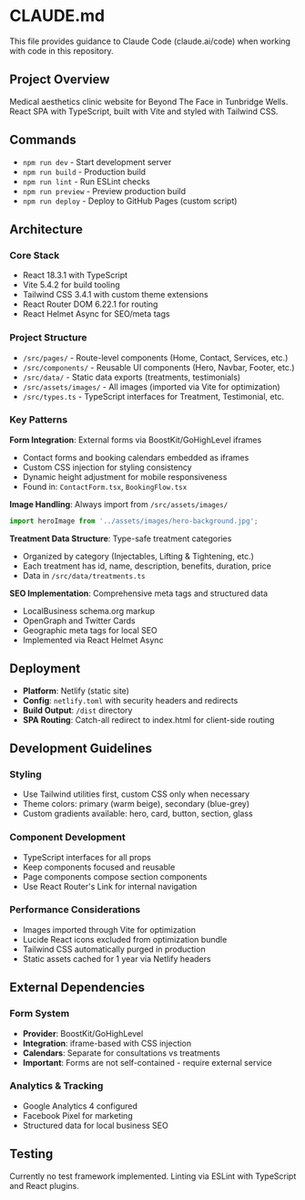 # CLAUDE.md

This file provides guidance to Claude Code (claude.ai/code) when working with code in this repository.

## Project Overview
Medical aesthetics clinic website for Beyond The Face in Tunbridge Wells. React SPA with TypeScript, built with Vite and styled with Tailwind CSS.

## Commands
- `npm run dev` - Start development server
- `npm run build` - Production build
- `npm run lint` - Run ESLint checks
- `npm run preview` - Preview production build
- `npm run deploy` - Deploy to GitHub Pages (custom script)

## Architecture

### Core Stack
- React 18.3.1 with TypeScript
- Vite 5.4.2 for build tooling
- Tailwind CSS 3.4.1 with custom theme extensions
- React Router DOM 6.22.1 for routing
- React Helmet Async for SEO/meta tags

### Project Structure
- `/src/pages/` - Route-level components (Home, Contact, Services, etc.)
- `/src/components/` - Reusable UI components (Hero, Navbar, Footer, etc.)
- `/src/data/` - Static data exports (treatments, testimonials)
- `/src/assets/images/` - All images (imported via Vite for optimization)
- `/src/types.ts` - TypeScript interfaces for Treatment, Testimonial, etc.

### Key Patterns

**Form Integration**: External forms via BoostKit/GoHighLevel iframes
- Contact forms and booking calendars embedded as iframes
- Custom CSS injection for styling consistency
- Dynamic height adjustment for mobile responsiveness
- Found in: `ContactForm.tsx`, `BookingFlow.tsx`

**Image Handling**: Always import from `/src/assets/images/`
```typescript
import heroImage from '../assets/images/hero-background.jpg';
```

**Treatment Data Structure**: Type-safe treatment categories
- Organized by category (Injectables, Lifting & Tightening, etc.)
- Each treatment has id, name, description, benefits, duration, price
- Data in `/src/data/treatments.ts`

**SEO Implementation**: Comprehensive meta tags and structured data
- LocalBusiness schema.org markup
- OpenGraph and Twitter Cards
- Geographic meta tags for local SEO
- Implemented via React Helmet Async

## Deployment
- **Platform**: Netlify (static site)
- **Config**: `netlify.toml` with security headers and redirects
- **Build Output**: `/dist` directory
- **SPA Routing**: Catch-all redirect to index.html for client-side routing

## Development Guidelines

### Styling
- Use Tailwind utilities first, custom CSS only when necessary
- Theme colors: primary (warm beige), secondary (blue-grey)
- Custom gradients available: hero, card, button, section, glass

### Component Development
- TypeScript interfaces for all props
- Keep components focused and reusable
- Page components compose section components
- Use React Router's Link for internal navigation

### Performance Considerations
- Images imported through Vite for optimization
- Lucide React icons excluded from optimization bundle
- Tailwind CSS automatically purged in production
- Static assets cached for 1 year via Netlify headers

## External Dependencies

### Form System
- **Provider**: BoostKit/GoHighLevel
- **Integration**: iframe-based with CSS injection
- **Calendars**: Separate for consultations vs treatments
- **Important**: Forms are not self-contained - require external service

### Analytics & Tracking
- Google Analytics 4 configured
- Facebook Pixel for marketing
- Structured data for local business SEO

## Testing
Currently no test framework implemented. Linting via ESLint with TypeScript and React plugins.